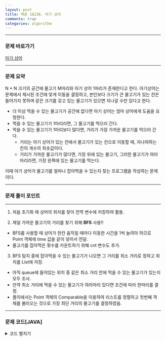```yaml
---
layout: post
title: 백준 16236. 아기 상어
comments: true 
categories: algorithm
---
```

- - -
### 문제 바로가기

[아기 상어](https://www.acmicpc.net/problem/16236)

- - -


### 문제 요약 
N * N 크기의 공간에 물고기 M마리와 아기 상어 1마리가 존재한다고 한다. 
아기상어는 문제에서 제시된 조건에 맞게 이동을 결정하고, 본인보다 크기가 큰 물고기가 있는 칸은 들어가지 못하며
같은 크기를 갖고 있는 물고기가 있으면 지나갈 수만 있다고 한다.
- 더 이상 먹을 수 있는 물고기가 공간에 없다면 아기 상어는 엄마 상어에게 도움을 요청한다.
- 먹을 수 있는 물고기가 1마리라면, 그 물고기를 먹으러 간다.
- 먹을 수 있는 물고기가 1마리보다 많다면, 거리가 가장 가까운 물고기를 먹으러 간다.
   - 거리는 아기 상어가 있는 칸에서 물고기가 있는 칸으로 이동할 때, 지나야하는 칸의 개수의 최솟값이다.
   - 거리가 가까운 물고기가 많다면, 가장 위에 있는 물고기, 그러한 물고기가 여러마리라면, 가장 왼쪽에 있는 물고기를 먹는다.

이때 아기 상어가 물고기를 얼마나 잡아먹을 수 있는지 찾는 프로그램을 작성하는 문제이다.
- - -


###  문제 풀이 포인트
- - -

1. 처음 초기화 때 상어의 위치를 찾아 전역 변수에 저장하여 활용.

2. 제일 가까운 물고기의 거리를 찾기 위해 **BFS** 사용!!
- BFS를 사용할 때 상어가 한칸 움직일 때마다 이동한 시간을 1씩 늘려야 하므로
   Point 객체에 time 값을 같이 넣어서 전달.
- 물고기를 잡아먹은 횟수를 카운트하기 위해 cnt 변수도 추가.

3. BFS 탐지 중에 잡아먹을 수 있는 물고기가 나오면 그  거리를 최소 거리로 정하고 위치를 List에 저장.
 - 아직 queue에 들어있는 위치 중 같은 최소 거리 안에 먹을 수 있는 물고기가 있는지 모두 조사.
 - 만약 최소 거리에 먹을 수 있는 물고기가 여러마리 있다면 조건에 따라 한마리를 결정.
 - 풀이에서는 Point 객체의 Comparable을 이용하여 리스트를 정렬하고 첫번째 객체를 불러오는 것으로 
   가장 최단 거리의 물고기를 결정하였음.

- - -
###  문제 코드[JAVA]

<details>
<summary>코드 펼치기</summary>
<div markdown="1">

- - -
```java

import java.io.BufferedReader;
import java.io.IOException;
import java.io.InputStreamReader;
import java.util.ArrayList;
import java.util.Collections;
import java.util.LinkedList;
import java.util.Queue;
import java.util.StringTokenizer;

public class Main {
  static int[][] map;
  static int n, size = 2; // 상어의 크기
  static Point shark = new Point(0, 0, 0, 0);

  static class Point implements Comparable<Point> {
    int x, y, cnt, time;

    public Point(int x, int y, int cnt, int time) {
      super();
      this.x = x;
      this.y = y;
      this.cnt = cnt;
      this.time = time;
    }

    @Override
    public int compareTo(Point o) {
      int diff = this.x - o.x;
      return diff != 0 ? diff : this.y - o.y;
    }
  }
  static int[] dx = { -1, 0, 1, 0 };
  static int[] dy = { 0, -1, 0, 1 };

  public static void main(String[] args) throws IOException {
    BufferedReader br = new BufferedReader(new InputStreamReader(System.in));
    StringTokenizer st = new StringTokenizer(br.readLine());
    n = Integer.parseInt(st.nextToken());
    map = new int[n][n];
    for (int i = 0; i < n; i++) {
      st = new StringTokenizer(br.readLine());
      for (int j = 0; j < n; j++) {
        map[i][j] = Integer.parseInt(st.nextToken());
        if (map[i][j] == 9) {
          shark.x = i;
          shark.y = j;
        }
      }
    }
    find_bfs();
    System.out.println(shark.time);
  }

  private static void find_bfs() {
    // 상어의 위치에서 가까운 물고기 찾기

    while (true) {
      Queue<Point> queue = new LinkedList<>();

      queue.add(shark);
      map[shark.x][shark.y] = 0;
      boolean[][] visited = new boolean[n][n];
      ArrayList<Point> fish_list = new ArrayList<>();

      visited[shark.x][shark.y] = true;
      int distance = -1;
      while (!queue.isEmpty()) {
        Point p = queue.poll();
        if (p.time == distance) break;
        for (int d = 0; d < 4; d++) {
          int nx = p.x + dx[d];
          int ny = p.y + dy[d];
          if (safy(nx, ny) && !visited[nx][ny]) {
            visited[nx][ny] = true;        
            if (map[nx][ny] == 0) {
              queue.add(new Point(nx, ny, p.cnt, p.time + 1));
            } else {
              if (map[nx][ny] > size) {
                continue;
              } else if (map[nx][ny] < size) {
                distance = p.time + 1;
                fish_list.add(new Point(nx, ny, p.cnt+1, p.time+1));							
              } else {              
                queue.add(new Point(nx, ny, p.cnt, p.time + 1));
              }
            }
          }
        }
      }
      if (distance == -1) { // 거리 내에 물고기가 없음
        break;
      } else {
        if (!fish_list.isEmpty()) {
          Collections.sort(fish_list);
        }
      }
      shark = fish_list.get(0);
      if (shark.cnt == size) {
        size++;
        shark.cnt = 0;
      }
    }
  }

  private static void print() {
    for (int i = 0; i < n; i++) {
      for (int j = 0; j < n; j++) {
        System.out.print(map[i][j] + " ");
      }
      System.out.println();
    }
  }

  private static boolean safy(int x, int y) {
    if (x >= 0 && x < n && y >= 0 && y < n) {
      return true;
    } else {
      return false;
    }
  }
}
```
</div>
</details>